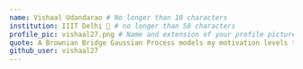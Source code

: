 ```yaml
---
name: Vishaal Udandarao # No longer than 18 characters
institution: IIIT Delhi 🚩 # no longer than 58 characters
profile_pic: vishaal27.png # Name and extension of your profile picture(ex. mona.png)
quote: A Brownian Bridge Gaussian Process models my motivation levels throughout college # no longer than 100 characters
github_user: vishaal27
---
```

